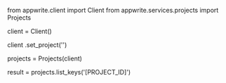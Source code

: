 from appwrite.client import Client
from appwrite.services.projects import Projects

client = Client()

client
    .set_project('')

projects = Projects(client)

result = projects.list_keys('[PROJECT_ID]')
